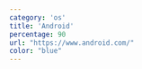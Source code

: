 ```yaml
---
category: 'os'
title: 'Android'
percentage: 90
url: "https://www.android.com/"
color: "blue"
---
```

